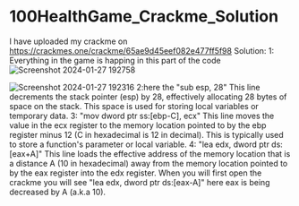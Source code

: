 # 100HealthGame_Crackme_Solution
I have uploaded my crackme on https://crackmes.one/crackme/65ae9d45eef082e477ff5f98
Solution:
1: Everything in the game is happing in this part of the code ![Screenshot 2024-01-27 192758](https://github.com/Aryan-notEthical/100HealthGame_Crackme_Solution/assets/103557267/e37587e9-29b6-4c68-a42e-a2975bbfa0b9)


![Screenshot 2024-01-27 192316](https://github.com/Aryan-notEthical/100HealthGame_Crackme_Solution/assets/103557267/bdc1117f-66b9-4433-a64e-a3d6649830e4)
2:here the "sub esp, 28" This line decrements the stack pointer (esp) by 28, effectively allocating 28 bytes of space on the stack. This space is used for storing local variables or temporary data.
3: "mov dword ptr ss:[ebp-C], ecx" This line moves the value in the ecx register to the memory location pointed to by the ebp register minus 12 (C in hexadecimal is 12 in decimal). This is typically used to store a function's parameter or local variable.
4: "lea edx, dword ptr ds:[eax+A]" This line loads the effective address of the memory location that is a distance A (10 in hexadecimal) away from the memory location pointed to by the eax register into the edx register. When you will first open the crackme you will see "lea edx, dword ptr ds:[eax-A]" here eax is being decreased by A (a.k.a 10).


